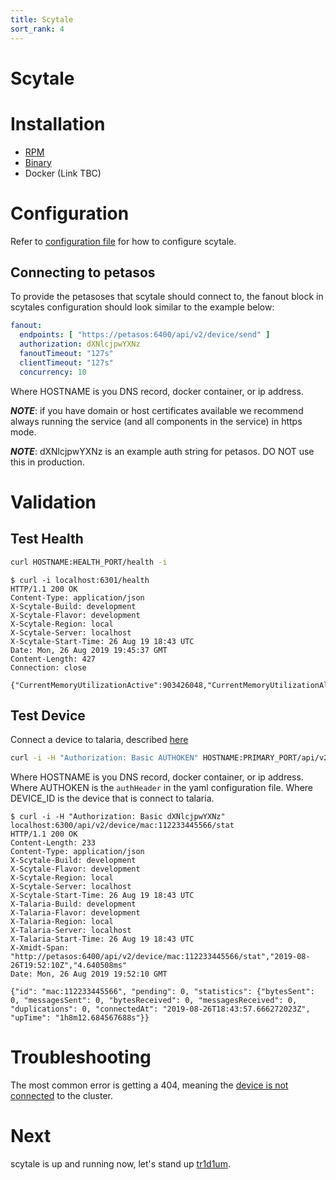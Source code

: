 ```yaml
---
title: Scytale
sort_rank: 4
---
```


# Scytale

# Installation
-   [RPM](https://xmidt.io/download/#scytale)
-   [Binary](https://xmidt.io/download/#scytale)
-   Docker (Link TBC)

# Configuration
Refer to [configuration file](https://github.com/xmidt-org/scytale/blob/master/scytale.yaml)
for how to configure scytale.

## Connecting to petasos
To provide the petasoses that scytale should connect to, the fanout block in scytales configuration should look similar to the example below:

```yaml
fanout:
  endpoints: [ "https://petasos:6400/api/v2/device/send" ]
  authorization: dXNlcjpwYXNz
  fanoutTimeout: "127s"
  clientTimeout: "127s"
  concurrency: 10
```
Where HOSTNAME is you DNS record, docker container, or ip address.

_**NOTE**_: if you have domain or host certificates available we recommend
always running the service (and all components in the service) in https mode.

_**NOTE**_: dXNlcjpwYXNz is an example auth string for petasos. DO NOT use
this in production.

# Validation
## Test Health
```bash
curl HOSTNAME:HEALTH_PORT/health -i
```


```
$ curl -i localhost:6301/health
HTTP/1.1 200 OK
Content-Type: application/json
X-Scytale-Build: development
X-Scytale-Flavor: development
X-Scytale-Region: local
X-Scytale-Server: localhost
X-Scytale-Start-Time: 26 Aug 19 18:43 UTC
Date: Mon, 26 Aug 2019 19:45:37 GMT
Content-Length: 427
Connection: close

{"CurrentMemoryUtilizationActive":903426048,"CurrentMemoryUtilizationAlloc":1711536,"CurrentMemoryUtilizationHeapSys":66224128,"MaxMemoryUtilizationActive":946319360,"MaxMemoryUtilizationAlloc":3915152,"MaxMemoryUtilizationHeapSys":66289664,"PayloadsOverHundred":0,"PayloadsOverTenThousand":0,"PayloadsOverThousand":0,"PayloadsOverZero":0,"TotalRequestsDenied":0,"TotalRequestsReceived":0,"TotalRequestsSuccessfullyServiced":0}
```

## Test Device
Connect a device to talaria, described [here](/docs/operating/getting_started/talaria/#test-device-connection)

```bash
curl -i -H "Authorization: Basic AUTHOKEN" HOSTNAME:PRIMARY_PORT/api/v2/device/DEVICE_ID/stat
```
Where HOSTNAME is you DNS record, docker container, or ip address.
Where AUTHOKEN is the `authHeader` in the yaml configuration file.
Where DEVICE_ID is the device that is connect to talaria.

```
$ curl -i -H "Authorization: Basic dXNlcjpwYXNz" localhost:6300/api/v2/device/mac:112233445566/stat
HTTP/1.1 200 OK
Content-Length: 233
Content-Type: application/json
X-Scytale-Build: development
X-Scytale-Flavor: development
X-Scytale-Region: local
X-Scytale-Server: localhost
X-Scytale-Start-Time: 26 Aug 19 18:43 UTC
X-Talaria-Build: development
X-Talaria-Flavor: development
X-Talaria-Region: local
X-Talaria-Server: localhost
X-Talaria-Start-Time: 26 Aug 19 18:43 UTC
X-Xmidt-Span: "http://petasos:6400/api/v2/device/mac:112233445566/stat","2019-08-26T19:52:10Z","4.640508ms"
Date: Mon, 26 Aug 2019 19:52:10 GMT

{"id": "mac:112233445566", "pending": 0, "statistics": {"bytesSent": 0, "messagesSent": 0, "bytesReceived": 0, "messagesReceived": 0, "duplications": 0, "connectedAt": "2019-08-26T18:43:57.666272023Z", "upTime": "1h8m12.684567688s"}}
```

# Troubleshooting
The most common error is getting a 404, meaning the [device is not connected](/docs/operating/troubleshooting/#device-is-not-showing-up-in-cluster-talaria) to the cluster.

# Next
scytale is up and running now, let's stand up [tr1d1um](/docs/operating/getting_started/tr1d1um).
